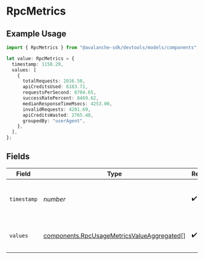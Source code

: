 # RpcMetrics

## Example Usage

```typescript
import { RpcMetrics } from "@avalanche-sdk/devtools/models/components";

let value: RpcMetrics = {
  timestamp: 1158.29,
  values: [
    {
      totalRequests: 2016.58,
      apiCreditsUsed: 6183.71,
      requestsPerSecond: 8704.65,
      successRatePercent: 8469.62,
      medianResponseTimeMsecs: 4253.06,
      invalidRequests: 4201.69,
      apiCreditsWasted: 2765.48,
      groupedBy: "userAgent",
    },
  ],
};
```

## Fields

| Field                                                                                                    | Type                                                                                                     | Required                                                                                                 | Description                                                                                              |
| -------------------------------------------------------------------------------------------------------- | -------------------------------------------------------------------------------------------------------- | -------------------------------------------------------------------------------------------------------- | -------------------------------------------------------------------------------------------------------- |
| `timestamp`                                                                                              | *number*                                                                                                 | :heavy_check_mark:                                                                                       | The timestamp of the metrics value                                                                       |
| `values`                                                                                                 | [components.RpcUsageMetricsValueAggregated](../../models/components/rpcusagemetricsvalueaggregated.md)[] | :heavy_check_mark:                                                                                       | The metrics values for the timestamp                                                                     |